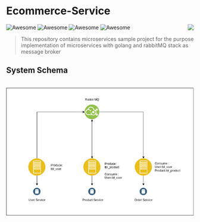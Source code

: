 # Ecommerce-Service

<img src="icon.png" align="right" />

![Awesome](https://img.shields.io/badge/Go-00ADD8?style=flat&logo=go&logoColor=white)
![Awesome](https://img.shields.io/badge/rabbitmq-%23FF6600.svg?&style=flat&logo=rabbitmq&logoColor=white)
![Awesome](https://img.shields.io/badge/MongoDB-4EA94B?style=flat&logo=mongodb&logoColor=white) 
![Awesome](https://img.shields.io/badge/Docker-2CA5E0?style=flat&logo=docker&logoColor=white)

> This repository contains microservices sample project for the purpose implementation of microservices with golang and rabbitMQ stack as message broker

## System Schema
<br>
<img src="./document/schema_broker.png" />



